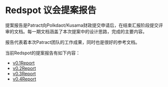 # Redspot 议会提案报告

提案报告是Patract向Polkdaot/Kusama财政提交申请后，在结束汇报阶段提交评审的文档。每一期文档涵盖了本次提案中的设计思路，完成的主要内容。

报告代表着本次Patract团队的工作成果，同时也是很好的参考文档。

当前Redspot的提案报告有如下内容：

- [v0.1Report](./reports/v0.1Report.md)
- [v0.2Report](./reports/v0.2Report.md)
- [v0.3Report](./reports/v0.3Report.md)
- [v0.4Report](./reports/v0.4Report.md)
